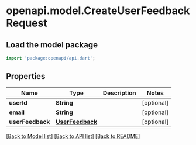 # openapi.model.CreateUserFeedbackRequest

## Load the model package
```dart
import 'package:openapi/api.dart';
```

## Properties
Name | Type | Description | Notes
------------ | ------------- | ------------- | -------------
**userId** | **String** |  | [optional] 
**email** | **String** |  | [optional] 
**userFeedback** | [**UserFeedback**](UserFeedback.md) |  | [optional] 

[[Back to Model list]](../README.md#documentation-for-models) [[Back to API list]](../README.md#documentation-for-api-endpoints) [[Back to README]](../README.md)



